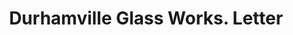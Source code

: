 ---
doi: 10.7916/D8JM3NVD
date_other: '1880'
date_other_textual: 1880-1889
form: correspondence
genre:
- Letters (correspondence)
name:
- Durhamville Glass Works
- Fox & Company
object_in_context_url: https://biggert.cul.columbia.edu/items/view/ave_biggert_01649
subject_hierarchical_geographic:
- Durhamville, New York, United States
subject_name:
- Durhamville Glass Works
- Fox & Company
title: Durhamville Glass Works. Letter
sort_title: Durhamville Glass Works. Letter
call_number: ave_biggert_01649
coordinates:
- 43.120555555555555,-75.67111111111112
pid: ave_biggert_01649
identifiers: ave_biggert_01649
thumbnail: false
permalink: /biggert/ave_biggert_01649/
layout: iiif-image-page
---